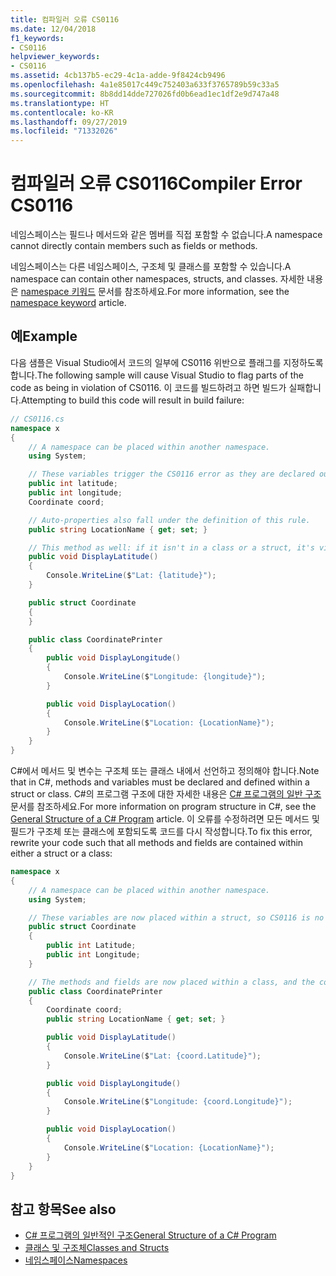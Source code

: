 ```yaml
---
title: 컴파일러 오류 CS0116
ms.date: 12/04/2018
f1_keywords:
- CS0116
helpviewer_keywords:
- CS0116
ms.assetid: 4cb137b5-ec29-4c1a-adde-9f8424cb9496
ms.openlocfilehash: 4a1e85017c449c752403a633f3765789b59c33a5
ms.sourcegitcommit: 8b8dd14dde727026fd0b6ead1ec1df2e9d747a48
ms.translationtype: HT
ms.contentlocale: ko-KR
ms.lasthandoff: 09/27/2019
ms.locfileid: "71332026"
---
```

# <a name="compiler-error-cs0116"></a><span data-ttu-id="51f59-102">컴파일러 오류 CS0116</span><span class="sxs-lookup"><span data-stu-id="51f59-102">Compiler Error CS0116</span></span>

<span data-ttu-id="51f59-103">네임스페이스는 필드나 메서드와 같은 멤버를 직접 포함할 수 없습니다.</span><span class="sxs-lookup"><span data-stu-id="51f59-103">A namespace cannot directly contain members such as fields or methods.</span></span>

<span data-ttu-id="51f59-104">네임스페이스는 다른 네임스페이스, 구조체 및 클래스를 포함할 수 있습니다.</span><span class="sxs-lookup"><span data-stu-id="51f59-104">A namespace can contain other namespaces, structs, and classes.</span></span> <span data-ttu-id="51f59-105">자세한 내용은 [namespace 키워드](../keywords/namespace.md) 문서를 참조하세요.</span><span class="sxs-lookup"><span data-stu-id="51f59-105">For more information, see the [namespace keyword](../keywords/namespace.md) article.</span></span>

## <a name="example"></a><span data-ttu-id="51f59-106">예</span><span class="sxs-lookup"><span data-stu-id="51f59-106">Example</span></span>

<span data-ttu-id="51f59-107">다음 샘플은 Visual Studio에서 코드의 일부에 CS0116 위반으로 플래그를 지정하도록 합니다.</span><span class="sxs-lookup"><span data-stu-id="51f59-107">The following sample will cause Visual Studio to flag parts of the code as being in violation of CS0116.</span></span> <span data-ttu-id="51f59-108">이 코드를 빌드하려고 하면 빌드가 실패합니다.</span><span class="sxs-lookup"><span data-stu-id="51f59-108">Attempting to build this code will result in build failure:</span></span>

```csharp
// CS0116.cs
namespace x
{
    // A namespace can be placed within another namespace.
    using System;

    // These variables trigger the CS0116 error as they are declared outside of a struct or class.
    public int latitude;
    public int longitude;
    Coordinate coord;

    // Auto-properties also fall under the definition of this rule.
    public string LocationName { get; set; }

    // This method as well: if it isn't in a class or a struct, it's violating CS0116.
    public void DisplayLatitude()
    {
        Console.WriteLine($"Lat: {latitude}");
    }

    public struct Coordinate
    {
    }

    public class CoordinatePrinter
    {
        public void DisplayLongitude()
        {
            Console.WriteLine($"Longitude: {longitude}");
        }

        public void DisplayLocation()
        {
            Console.WriteLine($"Location: {LocationName}");
        }
    }
}
```

<span data-ttu-id="51f59-109">C#에서 메서드 및 변수는 구조체 또는 클래스 내에서 선언하고 정의해야 합니다.</span><span class="sxs-lookup"><span data-stu-id="51f59-109">Note that in C#, methods and variables must be declared and defined within a struct or class.</span></span> <span data-ttu-id="51f59-110">C#의 프로그램 구조에 대한 자세한 내용은 [ C# 프로그램의 일반 구조](../../programming-guide/inside-a-program/general-structure-of-a-csharp-program.md) 문서를 참조하세요.</span><span class="sxs-lookup"><span data-stu-id="51f59-110">For more information on program structure in C#, see the [General Structure of a C# Program](../../programming-guide/inside-a-program/general-structure-of-a-csharp-program.md) article.</span></span> <span data-ttu-id="51f59-111">이 오류를 수정하려면 모든 메서드 및 필드가 구조체 또는 클래스에 포함되도록 코드를 다시 작성합니다.</span><span class="sxs-lookup"><span data-stu-id="51f59-111">To fix this error, rewrite your code such that all methods and fields are contained within either a struct or a class:</span></span>

```csharp
namespace x
{
    // A namespace can be placed within another namespace.
    using System;

    // These variables are now placed within a struct, so CS0116 is no longer violated.
    public struct Coordinate
    {
        public int Latitude;
        public int Longitude;
    }

    // The methods and fields are now placed within a class, and the compiler is satisfied.
    public class CoordinatePrinter
    {
        Coordinate coord;
        public string LocationName { get; set; }

        public void DisplayLatitude()
        {
            Console.WriteLine($"Lat: {coord.Latitude}");
        }

        public void DisplayLongitude()
        {
            Console.WriteLine($"Longitude: {coord.Longitude}");
        }

        public void DisplayLocation()
        {
            Console.WriteLine($"Location: {LocationName}");
        }
    }
}
```

## <a name="see-also"></a><span data-ttu-id="51f59-112">참고 항목</span><span class="sxs-lookup"><span data-stu-id="51f59-112">See also</span></span>

- [<span data-ttu-id="51f59-113">C# 프로그램의 일반적인 구조</span><span class="sxs-lookup"><span data-stu-id="51f59-113">General Structure of a C# Program</span></span>](../../programming-guide/inside-a-program/general-structure-of-a-csharp-program.md)
- [<span data-ttu-id="51f59-114">클래스 및 구조체</span><span class="sxs-lookup"><span data-stu-id="51f59-114">Classes and Structs</span></span>](../../programming-guide/classes-and-structs/index.md)
- [<span data-ttu-id="51f59-115">네임스페이스</span><span class="sxs-lookup"><span data-stu-id="51f59-115">Namespaces</span></span>](../../programming-guide/namespaces/index.md)
